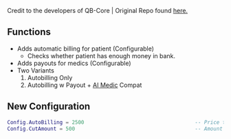 Credit to the developers of QB-Core | Original Repo found [here.](https://github.com/qbcore-framework/qb-ambulancejob)

## Functions
- Adds automatic billing for patient (Configurable)
  - Checks whether patient has enough money in bank. 
- Adds payouts for medics (Configurable)
- Two Variants
  1. Autobilling Only
  2. Autobilling w Payout + [AI Medic](https://github.com/Astraltrinity0/aimedic) Compat

## New Configuration
```lua
Config.AutoBilling = 2500                                    -- Price that players are charged when being revived by a medic (Outside of Hospitals)
Config.CutAmount = 500                                       -- Amount of money awarded to the medic per revive
